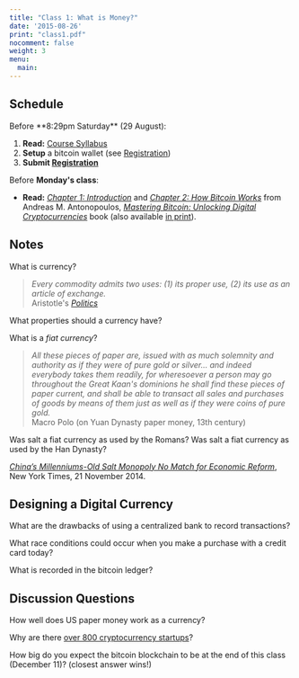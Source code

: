```yaml
---
title: "Class 1: What is Money?"
date: '2015-08-26'
print: "class1.pdf"
nocomment: false
weight: 3
menu:
  main:
---
```


## Schedule

   <div class="todo">
Before **8:29pm Saturday** (29 August):

1. **Read:** [Course Syllabus](/syllabus)
2. **Setup** a bitcoin wallet (see [Registration](/registration))
3. **Submit [Registration](/registration)**

Before **Monday's class**:

- **Read:** 
[_Chapter 1: Introduction_](https://github.com/aantonop/bitcoinbook/blob/develop/ch01.asciidoc)
and
[_Chapter 2: How Bitcoin Works_](https://github.com/aantonop/bitcoinbook/blob/develop/ch02.asciidoc)
from Andreas M. Antonopoulos, [_Mastering Bitcoin: Unlocking Digital
Cryptocurrencies_](https://github.com/aantonop/bitcoinbook) book (also
available [in
print](http://www.amazon.com/Mastering-Bitcoin-Unlocking-Digital-Crypto-Currencies/dp/1449374042)).  
   </div>

<!-- <center>
<iframe src="//www.slideshare.net/slideshow/embed_code/43441659"
width="476" height="400" frameborder="0" marginwidth="0"
marginheight="0" scrolling="no"></iframe>
</center>
-->

## Notes

What is currency?

<div class="biggap"></div>

> _Every commodity admits two uses: (1) its proper use, (2) its use as an article of exchange._  
> Aristotle's [_Politics_](https://play.google.com/books/reader?id=1J7N4eAKuhwC&printsec=frontcover&output=reader&hl=en&pg=GBS.PR13)


What properties should a currency have?

<div class="gap"></div>

What is a _fiat currency_?

<div class="gap"></div>

> _All these pieces of paper are, issued with as much solemnity and authority as if they were of pure gold or silver... and indeed everybody takes them readily, for wheresoever a person may go throughout the Great Kaan's dominions he shall find these pieces of paper current, and shall be able to transact all sales and purchases of goods by means of them just as well as if they were coins of pure gold._  
> Macro Polo (on Yuan Dynasty paper money, 13th century)

Was salt a fiat currency as used by the Romans?  Was salt a fiat currency as used by the Han Dynasty?

<div class="gap"></div>

[_China’s Millenniums-Old Salt Monopoly No Match for Economic Reform_](http://sinosphere.blogs.nytimes.com/2014/11/21/chinas-millenniums-old-salt-monopoly-no-match-for-economic-reform/), New York Times, 21 November 2014.

## Designing a Digital Currency

What are the drawbacks of using a centralized bank to record transactions?
<div class="gap"></div>

What race conditions could occur when you make a purchase with a credit card today?
<div class="gap"></div>

What is recorded in the bitcoin ledger?
<div class="gap"></div>

## Discussion Questions

How well does US paper money work as a currency?

Why are there [over 800 cryptocurrency startups](https://angel.co/cryptocurrency-2)?

How big do you expect the bitcoin blockchain to be at the end of this
class (December 11)?  (closest answer wins!)
 



